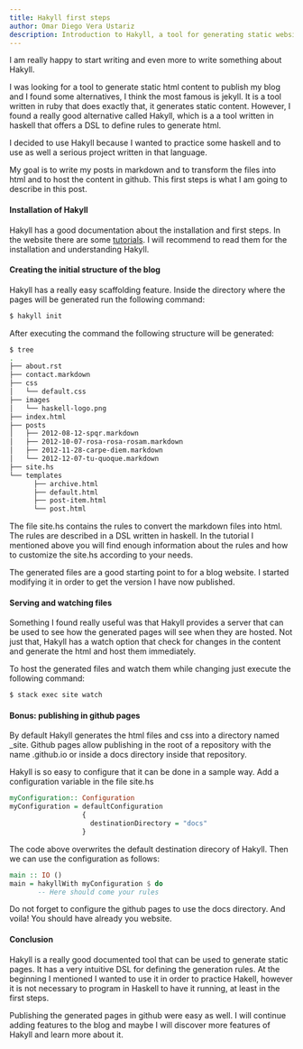 ```yaml
---
title: Hakyll first steps
author: Omar Diego Vera Ustariz
description: Introduction to Hakyll, a tool for generating static websites. It introduces the basics of Hakyll and describes the first steps to start using it. It presents tips and tricks that you should know in order to start using it successfully.
---
```


I am really happy to start writing and even more to write something about Hakyll.

I was looking for a tool to generate static html content to publish my blog and I found some alternatives,
I think the most famous is jekyll. It is a tool written in ruby that does exactly that, it generates static content.
However, I found a really good alternative called Hakyll, which is a a tool written in haskell that offers a DSL 
to define rules to generate html. 

I decided to use Hakyll because I wanted to practice some haskell and to use as well a serious project written in that language.

My goal is to write my posts in markdown and to transform the files into html and to host the content in github.
This first steps is what I am going to describe in this post.

#### Installation of Hakyll

Hakyll has a good documentation about the installation and first steps. In the website there are some [tutorials](https://jaspervdj.be/hakyll/tutorials.html). I will recommend to read them for the installation and understanding Hakyll.

#### Creating the initial structure of the blog

Hakyll has a really easy scaffolding feature. Inside the directory where the pages will be generated run the following command:
``` bash
$ hakyll init
```

After executing the command the following structure will be generated:
``` bash
$ tree
.
├── about.rst
├── contact.markdown
├── css
│   └── default.css
├── images
│   └── haskell-logo.png
├── index.html
├── posts
│   ├── 2012-08-12-spqr.markdown
│   ├── 2012-10-07-rosa-rosa-rosam.markdown
│   ├── 2012-11-28-carpe-diem.markdown
│   └── 2012-12-07-tu-quoque.markdown
├── site.hs
└── templates
      ├── archive.html
      ├── default.html
      ├── post-item.html
      └── post.html
```
The file site.hs contains the rules to convert the markdown files into html. The rules are described in a DSL written in haskell. In the tutorial I mentioned above you will find enough information about the rules and how to customize the site.hs according to your needs.

The generated files are a good starting point to for a blog website. I started modifying it in order to get the version I have now published.

#### Serving and watching files

Something I found really useful was that Hakyll provides a server that can be used to see how the generated pages will see when they are hosted. Not just that, Hakyll has a watch option that check for changes in the content and generate the html and host them immediately.

To host the generated files and watch them while changing just execute the following command:

``` bash
$ stack exec site watch
```

#### Bonus: publishing in github pages
By default Hakyll generates the html files and css into a directory named _site. Github pages allow publishing in the root of a repository with the name <github name>.github.io or inside a docs directory inside that repository.

Hakyll is so easy to configure that it can be done in a sample way. Add a configuration variable in the file site.hs
``` haskell
myConfiguration:: Configuration
myConfiguration = defaultConfiguration 
                  {
                    destinationDirectory = "docs"
                  }
```

The code above overwrites the default destination direcory of Hakyll. Then we can use the configuration as follows:
 
``` haskell
main :: IO ()
main = hakyllWith myConfiguration $ do
       -- Here should come your rules
```
Do not forget to configure the github pages to use the docs directory. And voila! You should have already you website.

#### Conclusion
Hakyll is a really good documented tool that can be used to generate static pages. It has a very intuitive DSL for defining the generation rules.
At the beginning I mentioned I wanted to use it in order to practice Hakell, however it is not necessary to program in Haskell to have it running, at least in the first steps.

Publishing the generated pages in github were easy as well. I will continue adding features to the blog and maybe I will discover more features of Hakyll and learn more about it.
